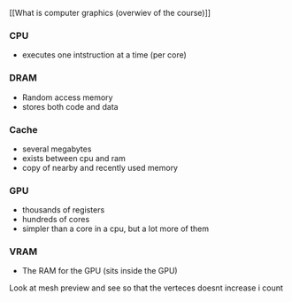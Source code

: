 [[What is computer graphics (overwiev of the course)]]

### CPU
- executes one intstruction at a time (per core)

### DRAM
- Random access  memory
- stores both code and data
### Cache
- several megabytes
- exists between cpu and ram
- copy of nearby and recently used memory

### GPU
- thousands of registers
- hundreds of cores
- simpler than a core in a cpu, but a lot more of them
### VRAM
- The RAM for the GPU (sits inside the GPU)



Look at mesh preview and see so that the verteces doesnt increase i count

